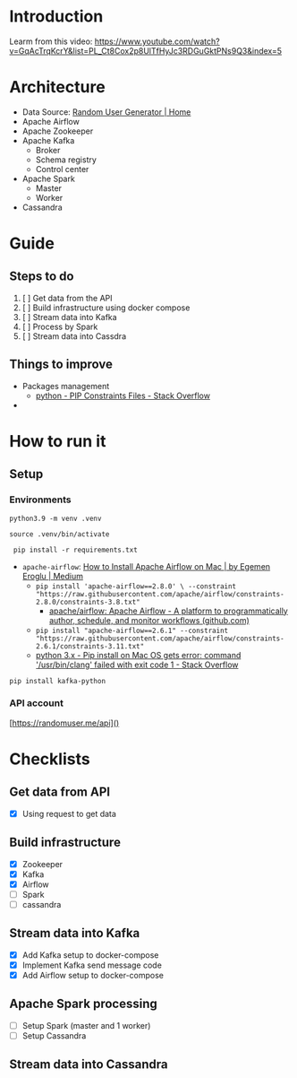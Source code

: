# Introduction

Learm from this video:
https://www.youtube.com/watch?v=GqAcTrqKcrY&list=PL_Ct8Cox2p8UlTfHyJc3RDGuGktPNs9Q3&index=5

# Architecture

* Data Source: [Random User Generator | Home](https://randomuser.me/)
* Apache Airflow
* Apache Zookeeper
* Apache Kafka
  * Broker
  * Schema registry
  * Control center
* Apache Spark
  * Master
  * Worker
* Cassandra

# Guide

## Steps to do

1. [ ] Get data from the API
2. [ ] Build infrastructure using docker compose
3. [ ] Stream data into Kafka
4. [ ] Process by Spark
5. [ ] Stream data into Cassdra

## Things to improve

* Packages management
  * [python - PIP Constraints Files - Stack Overflow](https://stackoverflow.com/questions/34645821/pip-constraints-files)
* 

# How to run it

## Setup

### Environments

`python3.9 -m venv .venv `

`source .venv/bin/activate `

` pip install -r requirements.txt`

* `apache-airflow`: [How to Install Apache Airflow on Mac | by Egemen Eroglu | Medium](https://erogluegemen.medium.com/how-to-install-apache-airflow-on-mac-df9bd5cf1ff8)
  * `pip install 'apache-airflow==2.8.0' \ --constraint "https://raw.githubusercontent.com/apache/airflow/constraints-2.8.0/constraints-3.8.txt"`
    * [apache/airflow: Apache Airflow - A platform to programmatically author, schedule, and monitor workflows (github.com)](https://github.com/apache/airflow)
  * `pip install "apache-airflow==2.6.1" --constraint "https://raw.githubusercontent.com/apache/airflow/constraints-2.6.1/constraints-3.11.txt"`
  * [python 3.x - Pip install on Mac OS gets error: command &#39;/usr/bin/clang&#39; failed with exit code 1 - Stack Overflow](https://stackoverflow.com/questions/64881510/pip-install-on-mac-os-gets-error-command-usr-bin-clang-failed-with-exit-code)

`pip install kafka-python`

### API account

[https://randomuser.me/api]()

# Checklists

## Get data from API

* [X] Using request to get data

## Build infrastructure

* [X] Zookeeper
* [X] Kafka
* [X] Airflow
* [ ] Spark
* [ ] cassandra

## Stream data into Kafka

* [X] Add Kafka setup to docker-compose
* [X] Implement Kafka send message code
* [X] Add Airflow setup to docker-compose

## Apache Spark processing

* [ ] Setup Spark (master and 1 worker)
* [ ] Setup Cassandra

## Stream data into Cassandra
